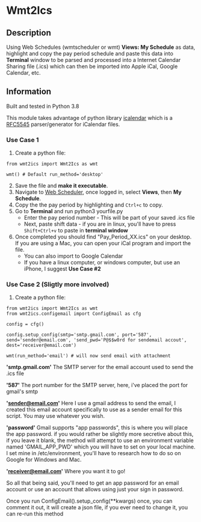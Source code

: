 # Wmt2Ics

## Description

Using Web Schedules (wmtscheduler or wmt) **Views: My Schedule** as data, highlight and copy the pay period schedule and paste this data into **Terminal** window to be parsed and processed into a Internet Calendar Sharing file (.ics) which can then be imported into Apple iCal, Google Calendar, etc. 

## Information

Built and tested in Python 3.8

This module takes advantage of python library [icalendar](https://pypi.org/project/icalendar/) which is a [RFC5545](https://www.ietf.org/rfc/rfc5545.txt) parser/generator for iCalendar files.

### Use Case 1

1.  Create a python file:

```python3
from wmt2ics import Wmt2Ics as wmt

wmt() # Default run_method='desktop'
```
2. Save the file and **make it executable**.
3. Navigate to [Web Scheduler](https://wmtscheduler.faa.gov/WMT_LogOn/), once logged in, select **Views**, then **My Schedule**.
4. Copy the the pay period by highlighting and ```Ctrl+c``` to copy.
5. Go to **Terminal** and run python3 yourfile.py
   * Enter the pay period number - This will be part of your saved .ics file
   * Next, paste shift data - if you are in linux, you'll have to press ```Shift+Ctrl+v``` to paste in **terminal window**
6. Once completed you should find "Pay_Period_XX.ics" on your desktop. If you are using a Mac, you can open your iCal program and import the file.
   * You can also import to Google Calendar
   * If you have a linux computer, or windows computer, but use an iPhone, I suggest **Use Case #2**

### Use Case 2 (Sligtly more involved)

1.  Create a python file:

```python3
from wmt2ics import Wmt2Ics as wmt
from wmt2ics.configemail import ConfigEmail as cfg

config = cfg()

config.setup_config(smtp='smtp.gmail.com', port='587', send='sender@email.com', 'send_pwd='P@$$w0rd for sendemail accout', dest='receiver@email.com')

wmt(run_method='email') # will now send email with attachment
```
 
**'smtp.gmail.com'**
The SMTP server for the email account used to send the .ics file

**'587'**
The port number for the SMTP server, here, i've placed the port for gmail's smtp

**'sender@email.com'**
Here I use a gmail address to send the email, I created this email 
account specifically to use as a sender email for this script. You may use whatever you 
wish.

**'password'**
Gmail supports "app passwords", this is where you will place the app password.
if you would rather be slightly more secretive about this, if you leave it blank, the 
method will attempt to use an environment variable named 'GMAIL_APP_PWD' which you will
have to set on your local machine. I set mine in /etc/environment, you'll have to research
how to do so on Google for Windows and Mac.

**'receiver@email.com'**
Where you want it to go!

So all that being said, you'll need to get an app password for an email account or use an account that allows using just your sign in password.

Once you run ConfigEmail().setup_config(**kwargs) once, you can comment it out, it will create a json file, if you ever need to change it, you can re-run this method
